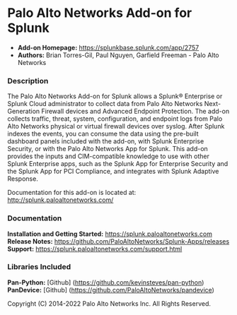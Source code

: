 
Palo Alto Networks Add-on for Splunk
====================================

* **Add-on Homepage:** https://splunkbase.splunk.com/app/2757
* **Authors:** Brian Torres-Gil, Paul Nguyen, Garfield Freeman - Palo Alto Networks

### Description ###
 
The Palo Alto Networks Add-on for Splunk allows a Splunk® Enterprise
or Splunk Cloud administrator to collect data from Palo Alto Networks
Next-Generation Firewall devices and Advanced Endpoint Protection. The
add-on collects traffic, threat, system, configuration, and endpoint logs
from Palo Alto Networks physical or virtual firewall devices over syslog.
After Splunk indexes the events, you can consume the data using the
pre-built dashboard panels included with the add-on, with Splunk Enterprise
Security, or with the Palo Alto Networks App for Splunk. This add-on
provides the inputs and CIM-compatible knowledge to use with other Splunk
Enterprise apps, such as the Splunk App for Enterprise Security and the
Splunk App for PCI Compliance, and integrates with Splunk Adaptive Response.

Documentation for this add-on is located at: http://splunk.paloaltonetworks.com/

### Documentation ###

**Installation and Getting Started:** https://splunk.paloaltonetworks.com  
**Release Notes:** https://github.com/PaloAltoNetworks/Splunk-Apps/releases  
**Support:** https://splunk.paloaltonetworks.com/support.html

### Libraries Included ###

**Pan-Python:** [Github] (https://github.com/kevinsteves/pan-python)  
**PanDevice:** [Github] (https://github.com/PaloAltoNetworks/pandevice)

Copyright (C) 2014-2022 Palo Alto Networks Inc. All Rights Reserved.